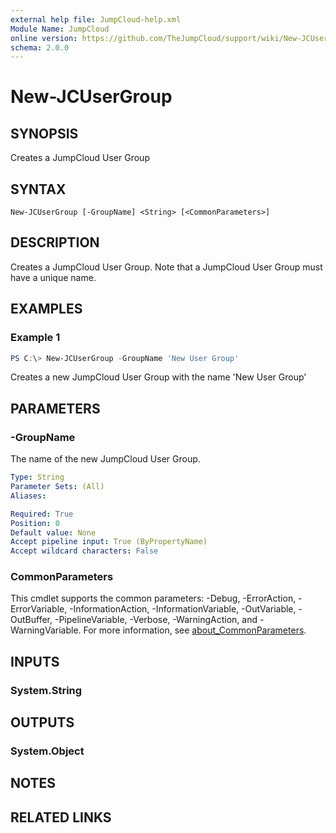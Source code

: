 ```yaml
---
external help file: JumpCloud-help.xml
Module Name: JumpCloud
online version: https://github.com/TheJumpCloud/support/wiki/New-JCUserGroup
schema: 2.0.0
---
```


# New-JCUserGroup

## SYNOPSIS
Creates a JumpCloud User Group

## SYNTAX

```
New-JCUserGroup [-GroupName] <String> [<CommonParameters>]
```

## DESCRIPTION
Creates a JumpCloud User Group. Note that a JumpCloud User Group must have a unique name.

## EXAMPLES

### Example 1
```powershell
PS C:\> New-JCUserGroup -GroupName 'New User Group'
```

Creates a new JumpCloud User Group with the name 'New User Group'

## PARAMETERS

### -GroupName
The name of the new JumpCloud User Group.

```yaml
Type: String
Parameter Sets: (All)
Aliases:

Required: True
Position: 0
Default value: None
Accept pipeline input: True (ByPropertyName)
Accept wildcard characters: False
```

### CommonParameters
This cmdlet supports the common parameters: -Debug, -ErrorAction, -ErrorVariable, -InformationAction, -InformationVariable, -OutVariable, -OutBuffer, -PipelineVariable, -Verbose, -WarningAction, and -WarningVariable. For more information, see [about_CommonParameters](http://go.microsoft.com/fwlink/?LinkID=113216).

## INPUTS

### System.String
## OUTPUTS

### System.Object
## NOTES

## RELATED LINKS

